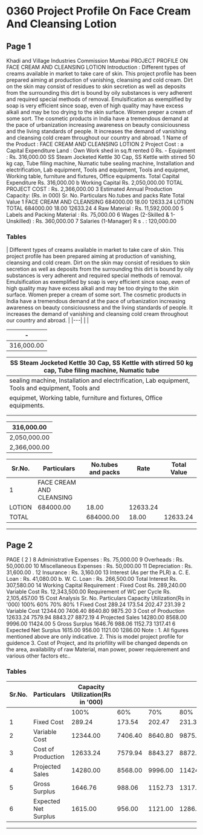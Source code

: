 # 0360 Project Profile On Face Cream And Cleansing Lotion

## Page 1

Khadi and Village Industries Commission Mumbai PROJECT PROFILE ON FACE CREAM AND CLEANSING LOTION Introduction : Different types of creams available in market to take care of skin. This project profile has been prepared aiming at production of vanishing, cleansing and cold cream. Dirt on the skin may consist of residues to skin secretion as well as deposits from the surrounding this dirt is bound by oily substances is very adherent and required special methods of removal. Emulsification as exemplified by soap is very efficient since soap, even of high quality may have excess alkali and may be too drying to the skin surface. Women preper a cream of some sort. The cosmetic products in India have a tremendous demand at the pace of urbanization increasing awareness on beauty consiciousness and the living standards of people. It increases the demand of vanishing and cleansing cold cream throughout our country and abroad. 1 Name of the Product : FACE CREAM AND CLEANSING LOTION 2 Project Cost : a Capital Expenditure Land : Own Work shed in sq.ft rented 0 Rs. - Equipment : Rs. 316,000.00 SS Steam Jocketed Kettle 30 Cap, SS Kettle with stirred 50 kg cap, Tube filing machine, Numatic tube sealing machine, Installation and electrification, Lab equipment, Tools and equipment, Tools and equipmet, Working table, furniture and fixtures, Office equipments. Total Capital Expenditure Rs. 316,000.00 b Working Capital Rs. 2,050,000.00 TOTAL PROJECT COST : Rs. 2,366,000.00 3 Estimated Annual Production Capacity: (Rs. in 000) Sr. No. Particulars No.tubes and packs Rate Total Value 1 FACE CREAM AND CLEANSING 684000.00 18.00 12633.24 LOTION TOTAL 684000.00 18.00 12633.24 4 Raw Material : Rs. 11,592,000.00 5 Labels and Packing Material : Rs. 75,000.00 6 Wages (2-Skilled & 1- Unskilled) : Rs. 360,000.00 7 Salaries (1-Manager) R s . : 120,000.00

### Tables

| Different types of creams available in market to take care of skin. This project profile has been
prepared aiming at production of vanishing, cleansing and cold cream. Dirt on the skin may consist
of residues to skin secretion as well as deposits from the surrounding this dirt is bound by oily
substances is very adherent and required special methods of removal. Emulsification as
exemplified by soap is very efficient since soap, even of high quality may have excess alkali and
may be too drying to the skin surface. Women preper a cream of some sort. The cosmetic products
in India have a tremendous demand at the pace of urbanization increasing awareness on beauty
consiciousness and the living standards of people. It increases the demand of vanishing and
cleansing cold cream throughout our country and abroad. |
|---|
|  |

| - |
|---|
| 316,000.00 |

| SS Steam Jocketed Kettle 30 Cap, SS Kettle with stirred 50 kg cap, Tube filing machine, Numatic tube |
|---|
| sealing machine, Installation and electrification, Lab equipment, Tools and equipment, Tools and
equipmet, Working table, furniture and fixtures, Office equipments. |
|  |
|  |

| 316,000.00 |
|---|
| 2,050,000.00 |
| 2,366,000.00 |

| Sr.No. | Particulars | No.tubes and packs | Rate | Total Value |
|---|---|---|---|---|
| 1 | FACE CREAM AND CLEANSING
LOTION | 684000.00 | 18.00 | 12633.24 |
| TOTAL |  | 684000.00 | 18.00 | 12633.24 |

---

## Page 2

PAGE ( 2 ) 8 Administrative Expenses : Rs. 75,000.00 9 Overheads : Rs. 50,000.00 10 Miscellaneous Expenses : Rs. 50,000.00 11 Depreciation : Rs. 31,600.00 . 12 Insurance : Rs. 3,160.00 13 Interest (As per the PLR) a. C. E. Loan : Rs. 41,080.00 b. W. C. Loan : Rs. 266,500.00 Total Interest Rs. 307,580.00 14 Working Capital Requirement : Fixed Cost Rs. 289,240.00 Variable Cost Rs. 12,343,500.00 Requirement of WC per Cycle Rs. 2,105,457.00 15 Cost Analysis Sr. No. Particulars Capacity Utilization(Rs in '000) 100% 60% 70% 80% 1 Fixed Cost 289.24 173.54 202.47 231.39 2 Variable Cost 12344.00 7406.40 8640.80 9875.20 3 Cost of Production 12633.24 7579.94 8843.27 8872.19 4 Projected Sales 14280.00 8568.00 9996.00 11424.00 5 Gross Surplus 1646.76 988.06 1152.73 1317.41 6 Expected Net Surplus 1615.00 956.00 1121.00 1286.00 Note : 1. All figures mentioned above are only indicative. 2. This is model project profile for guidence 3. Cost of Project, and its priofility will be changed depends on the area, availability of raw Material, man power, power requierement and various other factors etc..

### Tables

| Sr.No. | Particulars | Capacity Utilization(Rs in '000) |  |  |  |
|---|---|---|---|---|---|
|  |  | 100% | 60% | 70% | 80% |
| 1 | Fixed Cost | 289.24 | 173.54 | 202.47 | 231.39 |
| 2 | Variable Cost | 12344.00 | 7406.40 | 8640.80 | 9875.20 |
| 3 | Cost of Production | 12633.24 | 7579.94 | 8843.27 | 8872.19 |
| 4 | Projected Sales | 14280.00 | 8568.00 | 9996.00 | 11424.00 |
| 5 | Gross Surplus | 1646.76 | 988.06 | 1152.73 | 1317.41 |
| 6 | Expected Net Surplus | 1615.00 | 956.00 | 1121.00 | 1286.00 |

---
